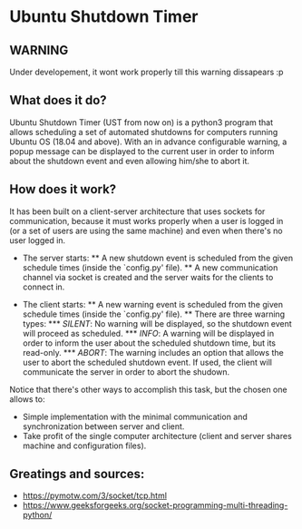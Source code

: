 # Ubuntu Shutdown Timer

## WARNING
Under developement, it wont work properly till this warning dissapears :p

## What does it do?
Ubuntu Shutdown Timer (UST from now on) is a python3 program that allows scheduling a set of automated shutdowns for computers running Ubuntu OS (18.04 and above). With an in advance configurable warning, a popup message can be displayed to the current user in order to inform about the shutdown event and even allowing him/she to abort it.

## How does it work?
It has been built on a client-server architecture that uses sockets for communication, because it must works properly when a user is logged in (or a set of users are using the same machine) and even when there's no user logged in. 

* The server starts:
** A new shutdown event is scheduled from the given schedule times (inside the `config.py' file).
** A new communication channel via socket is created and the server waits for the clients to connect in.

* The client starts:
** A new warning event is scheduled from the given schedule times (inside the `config.py' file).
** There are three warning types:
*** *SILENT*: No warning will be displayed, so the shutdown event will proceed as scheduled.
*** *INFO*: A warning will be displayed in order to inform the user about the scheduled shutdown time, but its read-only.
*** *ABORT*: The warning includes an option that allows the user to abort the scheduled shutdown event. If used, the client will communicate the server in order to abort the shudown.

Notice that there's other ways to accomplish this task, but the chosen one allows to:
* Simple implementation with the minimal communication and synchronization between server and client.
* Take profit of the single computer architecture (client and server shares machine and configuration files).

## Greatings and sources:
* https://pymotw.com/3/socket/tcp.html
* https://www.geeksforgeeks.org/socket-programming-multi-threading-python/
